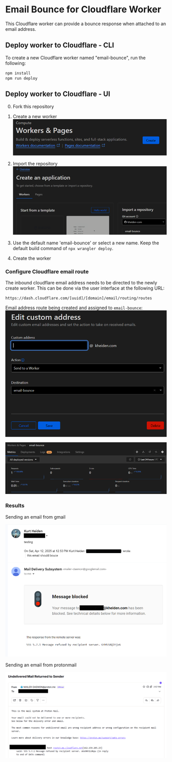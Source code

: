 # Email Bounce for Cloudflare Worker

This Cloudflare worker can provide a bounce response when attached to an email address.

## Deploy worker to Cloudflare - CLI

To create a new Cloudflare worker named "email-bounce", run the following:

```
npm install
npm run deploy
```

## Deploy worker to Cloudflare - UI
0) Fork this repository
1) Create a new worker
![Screenshot of the new worker button](documentation/media/Screenshot-worker-new.png)

2) Import the repository
![Select](documentation/media/Screenshot-import-repository.png)

3) Use the default name 'email-bounce' or select a new name. Keep the default build command of `npx wrangler deploy`.
4) Create the worker


### Configure Cloudflare email route

The inbound cloudflare email address needs to be directed to the newly create worker. This can be done via the user interface at the following URL:

```
https://dash.cloudflare.com/[uuid]/[domain]/email/routing/routes
```
Email address route being created and assigned to `email-bounce`:
![Screenshot of email address](documentation/media/Screenshot-address.png)


![Screenshot of Cloudflare worker](documentation/media/Screenshot-worker.png)

### Results

Sending an email from gmail

![Bounce rejection message from gmail](documentation/media/Screenshot-gmail.png)

Sending an email from protonmail

![Bounce rejection message from protonmail](documentation/media/Screenshot-proton.png)